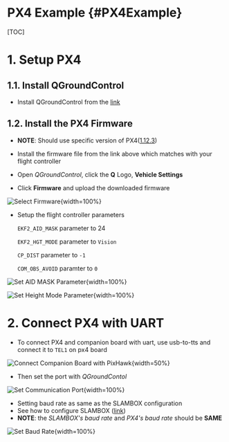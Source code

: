 # PX4 Example {#PX4Example}

[TOC]

# 1. Setup PX4

## 1.1. Install QGroundControl

  - Install QGroundControl from the [link](https://docs.qgroundcontrol.com/master/en/getting_started/download_and_install.html)

## 1.2. Install the PX4 Firmware

- **NOTE**: Should use specific version of PX4([1.12.3](https://github.com/PX4/PX4-Autopilot/releases/tag/v1.12.3))

- Install the firmware file from the link above which matches with your flight controller

- Open *QGroundControl*, click the **Q** Logo, **Vehicle Settings**

- Click **Firmware** and upload the downloaded firmware


![Select Firmware](px4/firmware_selection.png){width=100%}


- Setup the flight controller parameters

  `EKF2_AID_MASK` parameter to 24

  `EKF2_HGT_MODE` parameter to `Vision`

  `CP_DIST` parameter to `-1`

  `COM_OBS_AVOID` paramter to `0`

![Set AID MASK Parameter](px4/EKF2_AID_MASK.png){width=100%}

![Set Height Mode Parameter](px4/EKF2_HGT_MODE.png){width=100%}

# 2. Connect PX4 with UART
- To connect PX4 and companion board with uart, use usb-to-tts and connect it to `TEL1` on px4 board

![Connect Companion Board with PixHawk](companion_px4_connection.jpg){width=50%}

- Then set the port with *QGroundContol*

![Set Communication Port](px4/set_port.png){width=100%}

- Setting baud rate as same as the SLAMBOX configuration
- See how to configure SLAMBOX ([link](https://github.com/j-marple-dev/SLAMBOX_driver#122-server-configuration))
- **NOTE**: the *SLAMBOX's baud rate* and *PX4's baud rate* should be **SAME**

![Set Baud Rate](px4/set_baud_rate.png){width=100%}
